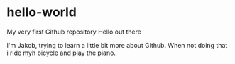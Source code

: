 # hello-world
My very first Github repository
Hello out there

I'm Jakob, trying to learn a little bit more about Github. When not doing that i ride myh bicycle and play the piano. 
